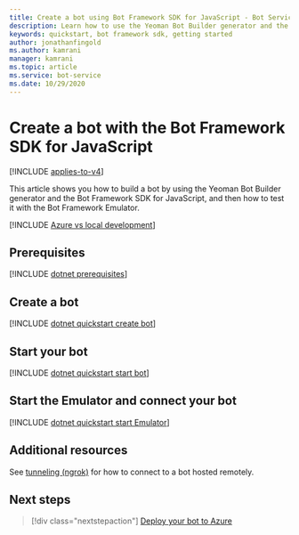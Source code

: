 ```yaml
---
title: Create a bot using Bot Framework SDK for JavaScript - Bot Service
description: Learn how to use the Yeoman Bot Builder generator and the Bot Framework SDK for JavaScript to build bots. See how to test bots with the Bot Framework Emulator.
keywords: quickstart, bot framework sdk, getting started
author: jonathanfingold
ms.author: kamrani
manager: kamrani
ms.topic: article
ms.service: bot-service
ms.date: 10/29/2020
---
```


# Create a bot with the Bot Framework SDK for JavaScript


[!INCLUDE [applies-to-v4](../includes/applies-to-v4-current.md)]

This article shows you how to build a bot by using the Yeoman Bot Builder generator and the Bot Framework SDK for JavaScript, and then how to test it with the Bot Framework Emulator.

[!INCLUDE [Azure vs local development](../includes/snippet-quickstart-paths.md)]

<!-- Delete this include file [!INCLUDE [javascript quickstart](../includes/quickstart-javascript.md)] -->

## Prerequisites

[!INCLUDE [dotnet prerequisites](~/includes/quickstart/javascript/quickstart-javascript-prerequisites.md)]

## Create a bot

[!INCLUDE [dotnet quickstart create bot](~/includes/quickstart/javascript/quickstart-javascript-create-bot.md)]

## Start your bot

[!INCLUDE [dotnet quickstart start bot](~/includes/quickstart/javascript/quickstart-javascript-start-bot.md)]

## Start the Emulator and connect your bot

[!INCLUDE [dotnet quickstart start Emulator](~/includes/quickstart/common/quickstart-start-emulator.md)]

## Additional resources

See [tunneling (ngrok)](https://github.com/Microsoft/BotFramework-Emulator/wiki/Tunneling-(ngrok)) for how to connect to a bot hosted remotely.

## Next steps

> [!div class="nextstepaction"]
> [Deploy your bot to Azure](../bot-builder-deploy-az-cli.md)
